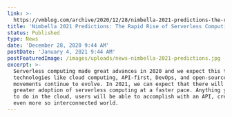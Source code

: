```yaml
---
link: >-
  https://vmblog.com/archive/2020/12/28/nimbella-2021-predictions-the-rapid-rise-of-serverless-computing.aspx#.X_PDmen7QiC
title: 'Nimbella 2021 Predictions: The Rapid Rise of Serverless Computing'
status: Published
type: News
date: 'December 28, 2020 9:44 AM'
postDate: 'January 4, 2021 9:44 AM'
postFeaturedImage: /images/uploads/news-nimbella-2021-predictions.jpg
excerpt: >-
  Serverless computing made great advances in 2020 and we expect this to grow as
  technologies like cloud computing, API-first, DevOps, and open-source
  movements continue to evolve. In 2021, we can expect that there will be a
  greater adoption of serverless computing at a faster pace. Anything you want
  to do in the cloud, users will be able to accomplish with an API, creating an
  even more so interconnected world.
---
```


